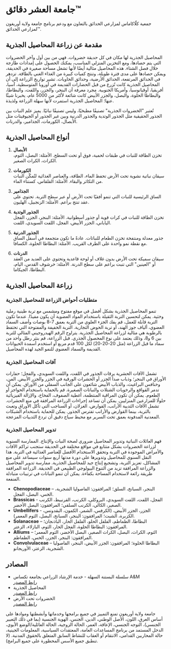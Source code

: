 # جامعة العشر دقائق™

جمعية كلّاكاماس لمزارعي الحدائق بالتعاون مع ودعم برنامج جامعة ولاية أوريغون لمزارعي الحدائق™.

## مقدمة عن زراعة المحاصيل الجذرية

المحاصيل الجذرية لها مكان في كل حديقة خضروات. فهي من بين أول وآخر الخضروات التي يتم حصادها، ومع التخزين المنزلي المناسب، يمكنك الحصول على إمدادات طازجة خلال فصل الشتاء. هذه المحاصيل مثالية أيضًا لأنها تشغل مساحة صغيرة في الحديقة، ويمكن حصادها على مدى فترة طويلة، وتنتج كميات كبيرة من الغذاء الغني بالطاقة. تزدهر في الحدائق المرتفعة، الحدائق الأرضية، وحدائق الحاويات. تشير تواريخ الزراعة إلى أن المحاصيل الجذرية كانت تُزرع من قبل الحضارات القديمة في أوروبا المتوسطية، آسيا، أفريقيا، أوقيانوسيا، وأمريكا الجنوبية. مجرد معرفة أن البنجر، والجزر، واللفت، والبطاطا، والبطاطا الحلوة، والبصل، والجزر الأبيض كانت شائعة لأكثر من 5000 عام، يخبرنا شيئًا عنها؛ المحاصيل الجذرية استمرت لأنها سهلة الزراعة ولذيذة.

تُعتبر "الخضروات الجذرية" تصنيفًا مطبخيًا، وليس تصنيفًا نباتيًا. يميز علم النبات بين الجذور الحقيقية مثل الجذور الوتدية والجذور الدرنية وبين غير الجذور أو الجيوفيتات مثل الأبصال، الكورمات، الجذامير، والدرنات.

## أنواع المحاصيل الجذرية

1. **الأبصال**  
   تخزن الطاقة للنبات في طبقات لحمية، فوق أو تحت السطح. الأمثلة: البصل، الثوم، الكراث، الكراث الصغير.

2. **الكورمات**  
   سيقان نباتية نشوية تحت الأرض تحفظ الماء، الطاقة، والعناصر الغذائية لتُمكّن النبات من التكاثر والبقاء. الأمثلة: القلقاس، كستناء الماء.

3. **الجذامير**  
   الساق الرئيسية للنبات التي تنمو أفقيًا تحت الأرض أو عبر سطح التربة. تحتوي على عقد تنتج براعم. الأمثلة: الزنجبيل، الهليون.

4. **الجذور الوتدية**  
   تخزن الطاقة للنبات في كرات قوية أو جذور أسطوانية. الأمثلة: البنجر، الجزر، الفجل الياباني، الجزر الأبيض، الفجل، اللفت السويدي، اللفت.

5. **الجذور الدرنية**  
   جذور معدلة ومنتفخة تخزن الطعام للنباتات. عادةً ما تكون متجمعة في أسفل الساق مع نقطة نمو واحدة على الطرف القريب. الأمثلة: البطاطا الحلوة، الكسافا.

6. **الدرنات**  
   سيقان سميكة تحت الأرض بدون غلاف أو لوحة قاعدية وتحتوي على العديد من العقد أو "العينين" التي تنبت براعم على سطح الدرنة. الأمثلة: خرشوف القدس، اليام، البطاطا، الجيكاما.

## زراعة المحاصيل الجذرية

### متطلبات أحواض الزراعة للمحاصيل الجذرية

تنمو المحاصيل الجذرية بشكل أفضل في موقع مفتوح ومشمس مع تربة طينية رملية وخثية. يمكن لتحسين التربة الثقيلة باستخدام المواد العضوية أن يكون مفيدًا. عندما تكون التربة قابلة للعمل، قم بفك الجزء العلوي من التربة بعمق 7-8 بوصات وأضف السماد العضوي، ألياف جوز الهند، أو تربة الحوض التجارية. التربة الخفيفة والمفتوحة التي تحتفظ بالرطوبة هي مثالية لزراعة المحاصيل الجذرية. يتراوح الرقم الهيدروجيني المثالي للتربة بين 6 و8، وذلك يعتمد على نوع المحصول الجذري. قبل الزراعة، قم بنثر رطل واحد من سماد ما قبل الزراعة (مثل 20-20-20) لكل 100 قدم مربع أو استخدم أسمدة الحيوانات القديمة والسماد العضوي للنمو الجيد لهذه المحاصيل.

### آفات المحاصيل الجذرية

تشمل الآفات الحشرية يرقات الجذور في اللفت، واللفت السويدي، والفجل؛ حفارات الأوراق في البنجر؛ وذباب صدأ الجزر أو الحشرات الورقية في الجزر والجزر الأبيض. المن، وخنافس البراغيث، والذباب الأبيض شائعون على الجانب السفلي من الأوراق. يمكن أن تدمر القواقع والرخويات الشتلات والنباتات الصغيرة. قم بالحماية باستخدام الحواجز أو الطعوم. يمكن أن تكون المراقبة المنتظمة، أغطية الصفوف، الفخاخ، والإزالة الفيزيائية حلولًا للمزارعين المنزليين. يمكن أن تساعد إجراءات الزراعة المرافقة في منع الحشرات. تشمل الآفات الثديية الأرانب، القوارض، الغزلان، أو السناجب التي تأكل الأوراق وتعبث بالتربة، بينما القوارض والأرانب تفترس الجذور. يمكن للحماية باستخدام الشبكات المعدنية المدفونة بعمق تحت السرير مع محيط سياج دقيق أن تردع الثدييات المزعجة.

### تدوير المحاصيل الجذرية

فهم العائلات النباتية وتدوير المحاصيل ضروري لصحة النبات والإنتاج. الممارسة السنوية لزراعة الخضروات بشكل متتابع في مواقع مختلفة في الحديقة ستجنب تراكم الآفات والأمراض الموجودة في التربة وتحقق الاستخدام الأفضل للعناصر الغذائية في التربة. هذا النقل السنوي للمحاصيل وتدويرها على دورة مدتها أربع سنوات سيساعد على منع المشاكل، تعزيز التربة، وتشجيع إنتاج جيد للمحاصيل الجذرية. ممارسة تدوير المحاصيل والزراعة المرافقة تزيد من التنوع البيولوجي الطبيعي في الحديقة. الزراعة المرافقة طريقة رائعة لاستخدام المساحة بكفاءة. يمكن أن تنمو النباتات في ترتيبات متبادلة المنفعة.

- **Chenopodiaceae** – البنجر، السبانخ، السلق؛ المرافقون: الفاصوليا الشجرية، الخس، البصل، الفجل.
- **Brassicas** - الفجل، اللفت، اللفت السويدي، البروكلي، الكرنب، القرنبيط، الكرنب الصغير، الكالي، الكرنب السلقي؛ المرافقون: البصل الأخضر.
- **Umbellifers** - الجزر، الجزر الأبيض، (الكرفس، الشمر، الكمون، البقدونس، الكزبرة، الشبت؛ المرافقون: البنجر، السبانخ، البصل، الثوم المعمر).
- **Solanaceae** – البطاطا، الطماطم، الفلفل الحلو، الفلفل الحار، الباذنجان؛ المرافقون: البطاطا الحلوة، الفجل الحار، الثوم، البازلاء، الزعتر.
- **Alliums** – الثوم، الكراث، البصل، الكراث الصغير، البصل الأخضر، الثوم المعمر؛ المرافقون: البنجر، الجزر، الخس، الطماطم.
- **Convolvulaceae** – البطاطا الحلوة؛ المرافقون: الجزر الأبيض، البنجر، الفاصوليا الشجرية، الزعتر، الأوريجانو.

## المصادر

- سلسلة البستنة السهلة - خدمة الإرشاد الزراعي بجامعة تكساس A&M  
  [رابط المصدر](https://aggie-horticulture.tamu.edu/vegetable/easy-gardening-series/)  
- المحاصيل الجذرية  
  [رابط المصدر](https://ag.umass.edu/sites/ag.umass.edu/files/fact-sheets/pdf/root_crops.pdf)  
- الخضروات تحت الأرض  
  [رابط المصدر](https://washingtoncountymastergardeners.org/wp-content/uploads/2024/04/Root-Crops-Vegetable-Underground.pdf)  

جامعة ولاية أوريغون تمنع التمييز في جميع برامجها وخدماتها وأنشطتها وموادها على أساس العرق، اللون، الأصل الوطني، الدين، الجنس، الهوية الجنسية (بما في ذلك التعبير الجنسي)، التوجه الجنسي، الإعاقة، العمر، الحالة الزوجية، الحالة العائلية/الوضع الأبوي، الدخل المستمد من برنامج المساعدات العامة، المعتقدات السياسية، المعلومات الجينية، حالة المحاربين القدامى، الانتقام أو العقاب للنشاط السابق المتعلق بالحقوق المدنية. (لا تنطبق جميع الأسس المحظورة على جميع البرامج).